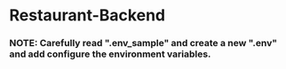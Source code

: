 # Restaurant-Backend

### NOTE: Carefully read ".env_sample" and create a new ".env" and add configure the environment variables. 
